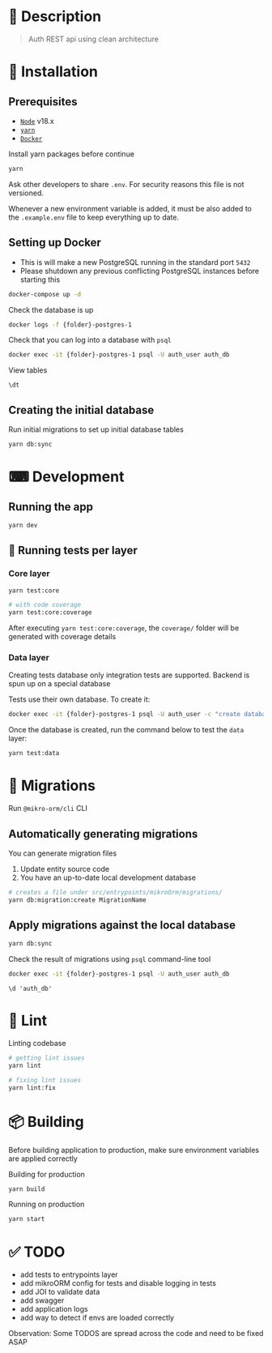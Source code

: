 # 📝 Description

> Auth REST api using clean architecture

# 🧰 Installation

## Prerequisites

- [`Node`](https://nodejs.org/en/download) v18.x
- [`yarn`](https://yarnpkg.com/cli/install)
- [`Docker`](https://docs.docker.com/get-docker)

Install yarn packages before continue

```bash
yarn
```

Ask other developers to share `.env`. For security reasons this file is not versioned.

Whenever a new environment variable is added, it must be also added to the `.example.env` file to keep everything up to date.

## Setting up Docker

- This is will make a new PostgreSQL running in the standard port `5432`
- Please shutdown any previous conflicting PostgreSQL instances before starting
  this

```bash
docker-compose up -d
```

Check the database is up

```bash
docker logs -f {folder}-postgres-1
```

Check that you can log into a database with `psql`

```bash
docker exec -it {folder}-postgres-1 psql -U auth_user auth_db
```

View tables

```psql
\dt
```

## Creating the initial database

Run initial migrations to set up initial database tables

```bash
yarn db:sync
```

# ⌨ Development

## Running the app

```bash
yarn dev
```

## 🧪 Running tests per layer

### Core layer

```bash
yarn test:core

# with code coverage
yarn test:core:coverage
```

After executing `yarn test:core:coverage`, the `coverage/` folder will be generated with
coverage details

### Data layer

Creating tests database only integration tests are supported. Backend is spun up
on a special database

Tests use their own database. To create it:

```bash
docker exec -it {folder}-postgres-1 psql -U auth_user -c "create database test" auth_db
```

Once the database is created, run the command below to test the `data` layer:

```bash
yarn test:data
```

# 🧳 Migrations

Run `@mikro-orm/cli` CLI

## Automatically generating migrations

You can generate migration files

1. Update entity source code
2. You have an up-to-date local development database

```bash
# creates a file under src/entrypoints/mikroOrm/migrations/
yarn db:migration:create MigrationName
```

## Apply migrations against the local database

```bash
yarn db:sync
```

Check the result of migrations using `psql` command-line tool

```bash
docker exec -it {folder}-postgres-1 psql -U auth_user auth_db
```

```psql
\d 'auth_db'
```

# 📏 Lint

Linting codebase

```bash
# getting lint issues
yarn lint

# fixing lint issues
yarn lint:fix
```

# 📦 Building

Before building application to production, make sure environment variables are
applied correctly

Building for production

```bash
yarn build
```

Running on production

```bash
yarn start
```

# ✅ TODO

- add tests to entrypoints layer
- add mikroORM config for tests and disable logging in tests
- add JOI to validate data
- add swagger
- add application logs
- add way to detect if envs are loaded correctly

Observation: Some TODOS are spread across the code and need to be fixed ASAP
